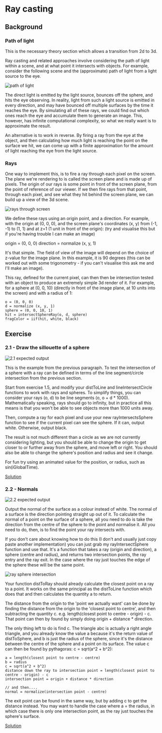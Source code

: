 # Ray casting
## Background
### Path of light
This is the necessary theory section which allows a transition from 2d to 3d.

Ray casting and related approaches involve considering the path of light within a scene, and at what point it intersects with objects. For example, consider the following scene and the (approximate) path of light from a light source to the eye.

![path of light](https://raw.githubusercontent.com/Catchouli/Volumetrics/master/exercises/2/1.png)

The direct light is emitted by the light source, bounces off the sphere, and hits the eye observing. In reality, light from such a light source is emitted in every direction, and may have bounced off multiple surfaces by the time it reaches the eye. By simulating all of these rays, we could find out which ones reach the eye and accumulate them to generate an image. This, however, has infinite computational complexity, so what we really want is to approximate the result.

An alternative is to work in reverse. By firing a ray from the eye at the object, and then calculating how much light is reaching the point on the surface we hit, we can come up with a finite approximation for the amount of light reaching the eye from the light source.

### Rays

One way to implement this, is to fire a ray through each pixel on the screen. The plane we're rendering to is called the screen plane and is made up of pixels. The origin of our rays is some point in front of the screen plane, from the point of reference of our viewer. If we then fire rays from that point, through each pixel, and see what they hit behind the screen plane, we can build up a view of the 3d scene.

![rays through screen](https://raw.githubusercontent.com/Catchouli/Volumetrics/master/exercises/2/3.png)

We define these rays using an origin point, and a direction. For example, with the origin at (0, 0, 0), and the screen plane's coordinates (x, y) from (-1, -1) to (1, 1) and at z=1 (1 unit in front of the origin): (try and visualise this but if you're having trouble I can make an image)

origin = (0, 0, 0)
direction = normalize (x, y, 1)

It's that simple. The field of view of the image will depend on the choice of z-value for the image plane. In this example, it is 90 degrees (this can be worked out with some trigonometry - if you can't visualise this ask me and I'll make an image).

This ray, defined for the current pixel, can then then be intersection tested with an object to produce an extremely simple 3d render of it. For example, for a sphere at (0, 0, 10) (directly in front of the image plane, at 10 units into the screen) and with a radius of 1:

```
o = (0, 0, 0)
d = normalize (x, y, 1)
sphere = (0, 0, 10, 1)
hit = intersectSphereRay(o, d, sphere)
fragColor = iif(hit, white, black)
```

## Exercise
### 2.1 - Draw the sillouette of a sphere
![2.1 expected output](https://raw.githubusercontent.com/Catchouli/Volumetrics/master/exercises/2/2.1.PNG)

This is the example from the previous paragraph. To test the intersection of a sphere with a ray can be defined in terms of the line segment/circle intersection from the previous section.

Start from exercise 1.5, and modify your distToLine and lineIntersectCircle functions to work with rays and spheres. To simplify things, you can consider your rays (o, d) to be line segments (o, o + d * 1000). Mathematically speaking, rays should go to infinity, but in practice all this means is that you won't be able to see objects more than 1000 units away.

Then, compute a ray for each pixel and use your new rayIntersectsSphere function to see if the current pixel can see the sphere. If it can, output white. Otherwise, output black.

The result is not much different than a circle as we are not currently considering lighting, but you should be able to change the origin to get closer to or further away from the sphere, and move left or right. You should also be able to change the sphere's position and radius and see it change.

For fun try using an animated value for the position, or radius, such as sin(iGlobalTime).

[Solution](https://github.com/Catchouli/Volumetrics/blob/master/exercises/2/2.1.glsl)

### 2.2 - Normals
![2.2 expected output](https://raw.githubusercontent.com/Catchouli/Volumetrics/master/exercises/2/2.2.PNG)

Output the normal of the surface as a colour instead of white. The normal of a surface is the direction pointing straight up out of it. To calculate the normal of a point on the surface of a sphere, all you need to do is take the direction from the centre of the sphere to the point and normalise it. All you need to do, then, is to find the point your ray intersects with.

If you don't care about knowing how to do this (I don't and usually just copy paste another implementation) you can just grab my rayIntersectSphere function and use that. It's a function that takes a ray (origin and direction), a sphere (centre and radius), and returns two intersection points, the ray entry and the ray exit. In the case where the ray just touches the edge of the sphere these will be the same point.

![ray sphere intersection](https://raw.githubusercontent.com/Catchouli/Volumetrics/master/exercises/2/4.png)

Your function distToRay should already calculate the closest point on a ray to a point. It works on the same principal as the distToLine function which does that and then calculates the quantity a to return.

The distance from the origin to the 'point we actually want' can be done by finding the distance from the origin to the 'closest point to centre', and then subtracting the quantity c. e.g. length(closest point to centre - origin) - c. That point can then by found by simply doing origin + distance * direction.

The only thing left to do is find c. The triangle abc is actually a right angle triangle, and you already know the value a because it's the return value of distToSphere, and b is just the radius of the sphere, since it's the distance between the centre of the sphere and a point on its surface. The value c can then be found by pythagoras: c = sqrt(a^2 + b^2):

```
a = length(closest point to centre - centre)
b = radius
c = sqrt(a^2 + b^2)
distance down the ray to intersection point = length(closest point to centre - origin) - c
intersection point = origin + distance * direction

// and then....
normal = normalize(intersection point - centre)
```

The exit point can be found in the same way, but by adding c to get the distance instead. You may want to handle the case where a = the radius, in which case there is only one intersection point, as the ray just touches the sphere's surface.

[Solution](https://github.com/Catchouli/Volumetrics/blob/master/exercises/2/2.2.glsl)
